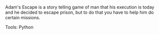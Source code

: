 Adam's Escape is a story telling game of man that his execution is today and he decided to escape prison, but to do that you have to help him do certain missions.

Tools:
Python
